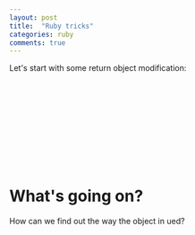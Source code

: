 ```yaml
---
layout: post
title:  "Ruby tricks"
categories: ruby
comments: true
---
```


Let's start with some return object modification: 

<iframe src='https://tech.io/snippet-widget/VgamWZK' width='100%' frameborder='0' scrolling='no' allowtransparency='true' style='visibility:hidden'></iframe>

<!--
```ruby
def not_so_simple(str)
  str.define_singleton_method :special? do 'yes!' end
  str
end
str = not_so_simple('Hello')
puts str.special? # yes!
```
-->

# What's going on?
How can we find out the way the object in ued?


<iframe src='https://tech.io/snippet-widget/6dcJGlv' width='100%' frameborder='0' scrolling='no' allowtransparency='true' style='visibility:hidden'></iframe>

<!---
```ruby
class InspectUsage
    def initialize(obj)
        @object = obj
    end
    
    def method_missing(name, *args, &block)
        puts "Call method(#{@object}): #{name} (#{args} #{block})"
        @object.send name, *args, &block
    end
end

str = InspectUsage.new "Hello"
puts str.size

array = InspectUsage.new [1,2,3]
puts array.reduce &:+

proc = InspectUsage.new( proc { puts 'hello' })
puts str.gsub /.*/, &proc
```
-->

<script src="https://files.codingame.com/codingame/iframe-v-1-4.js"></script>
<script>
    document.querySelector("iframe").addEventListener( "load", function(e) {
        this.contentWindow.postMessage("sendSize", '*');
    });
</script>
